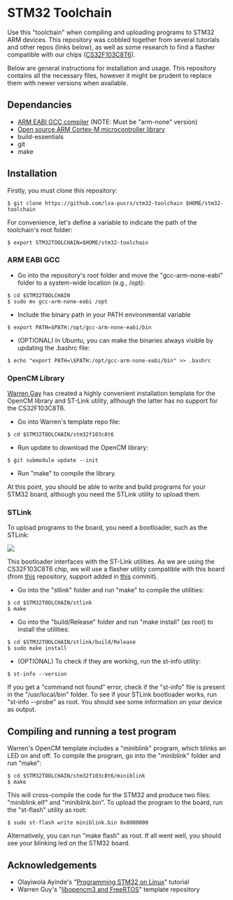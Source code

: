 # STM32 Toolchain

Use this "toolchain" when compiling and uploading programs to STM32 ARM devices.
This repository was cobbled together from several tutorials and other repos (links below), as well as some
research to find a flasher compatible with our chips ([CS32F103C8T6](https://pt.aliexpress.com/item/32525208361.html?spm=a2g0s.9042311.0.0.27424c4deFqZ4c)).

Below are general instructions for installation and usage. This repository contains all the necessary files, however it might
be prudent to replace them with newer versions when available.

## Dependancies

* [ARM EABI GCC compiler](https://developer.arm.com/tools-and-software/open-source-software/developer-tools/gnu-toolchain/gnu-rm/downloads) (NOTE: Must be "arm-none" version)
* [Open source ARM Cortex-M microcontroller library](http://libopencm3.org/) 
* build-essentials
* git
* make

## Installation

Firstly, you must clone this repository:

```
$ git clone https://github.com/lsa-pucrs/stm32-toolchain $HOME/stm32-toolchain
```

For convenience, let's define a variable to indicate the path of the toolchain's root folder:

```
$ export STM32TOOLCHAIN=$HOME/stm32-toolchain
```

### ARM EABI GCC

* Go into the repository's root folder and move the "gcc-arm-none-eabi" folder to a system-wide location (e.g., /opt):

```
$ cd $STM32TOOLCHAIN
$ sudo mv gcc-arm-none-eabi /opt
```

* Include the binary path in your PATH environmental variable

```
$ export PATH=$PATH:/opt/gcc-arm-none-eabi/bin
```

* (OPTIONAL) In Ubuntu, you can make the binaries always visible by updating the .bashrc file:

```
$ echo "export PATH=\$PATH:/opt/gcc-arm-none-eabi/bin" >> .bashrc
```

### OpenCM Library

[Warren Gay](https://github.com/ve3wwg) has created a highly convenient installation template for the OpenCM library and ST-Link utility, although the latter
has no support for the CS32F103C8T6.

* Go into Warren's template repo file:

```
$ cd $STM32TOOLCHAIN/stm32f103c8t6
```

* Run update to download the OpenCM library:

```
$ git submodule update --init
```

* Run "make" to compile the library. 

At this point, you should be able to write and build programs for your STM32 board, although you need the STLink utility to upload them.

### STLink

To upload programs to the board, you need a bootloader, such as the STLink:

![](https://http2.mlstatic.com/programador-stm32-stm8-stlink-st-link-v2-mini-D_NQ_NP_867041-MLB30915342638_052019-F.jpg)

This bootloader interfaces with the ST-Link utilities. As we are using the CS32F103C8T6 chip, we will use a flasher utility compatible with this board (from [this](https://github.com/texane/stlink) repository, support added in [this](https://github.com/texane/stlink/pull/757/commits/84a89cb98e5169fc712133716c0f5ab15a3904a5) commit).

* Go into the "stlink" folder and run "make" to compile the utilities:

```
$ cd $STM32TOOLCHAIN/stlink
$ make
```

* Go into the "build/Release" folder and run "make install" (as root) to install the utilities:

```
$ cd $STM32TOOLCHAIN/stlink/build/Release
$ sudo make install
```

* (OPTIONAL) To check if they are working, run the st-info utility:

```
$ st-info --version
```

If you get a "command not found" error, check if the "st-info" file is present in the "/usr/local/bin" folder.
To see if your STLink bootloader works, run "st-info --probe" as root. You should see some information on your device as output.

## Compiling and running a test program

Warren's OpenCM template includes a "miniblink" program, which blinks an LED on and off.
To compile the program, go into the "miniblink" folder and run "make":

```
$ cd $STM32TOOLCHAIN/stm32f103c8t6/miniblink
$ make
```

This will cross-compile the code for the STM32 and produce two files: "miniblink.elf" and "miniblink.bin".
To upload the program to the board, run the "st-flash" utility as root:

```
$ sudo st-flash write miniblink.bin 0x8000000
```

Alternatively, you can run "make flash" as root. If all went well, you should see your blinking led on the STM32 board.

## Acknowledgements

* Olayiwola Ayinde's "[Programming STM32 on Linux](https://medium.com/@olayiwolaayinde/programming-stm32-on-linux-d6a6ee7a8d8d)" tutorial
* Warren Guy's "[libopencm3 and FreeRTOS](https://github.com/ve3wwg/stm32f103c8t6)" template repository
